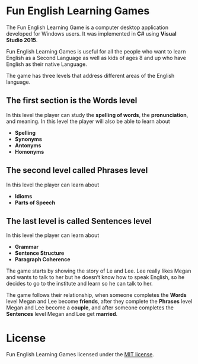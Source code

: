
# Fun English Learning Games
The Fun English Learning Game is a computer desktop application developed for Windows users. 
It was implemented in **C#** using **Visual Studio 2015**.

Fun English Learning Games is useful for all the people who want to learn English as a Second Language as well as kids of ages 8 and up who have English as their native Language. 

The game has three levels that address different areas of the English language. 

## The first section is the **Words level**
   In this level the player can study the **spelling of words**, the **pronunciation**, and meaning. 
   In this level the player will also be able to learn about 
   - **Spelling**
   - **Synonyms**
   - **Antonyms**
   - **Homonyms**
   
## The second level called **Phrases** level
   
   In this level the player can learn about 
   - **Idioms** 
   - **Parts of Speech**
   
## The last level is called **Sentences** level

In this level the player can learn about 
- **Grammar**
- **Sentence Structure** 
- **Paragraph Coherence**


The game starts by showing the story of Le and Lee. Lee really likes Megan and wants to talk to her but he doesn’t know how to speak English, so he decides to go to the institute and learn so he can talk to her. 

The game follows their relationship, when someone completes the **Words** level Megan and Lee become **friends**, after they complete the **Phrases** level Megan and Lee become a **couple**, and after someone completes the **Sentences** level Megan and Lee get **married**.


# License

Fun English Learning Games licensed under the [MIT license](https://opensource.org/licenses/MIT).
